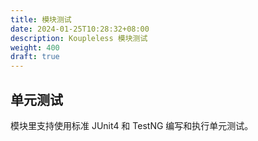 ```yaml
---
title: 模块测试
date: 2024-01-25T10:28:32+08:00
description: Koupleless 模块测试
weight: 400
draft: true
---
```


## 单元测试

模块里支持使用标准 JUnit4 和 TestNG 编写和执行单元测试。

<br/>
<br/>
